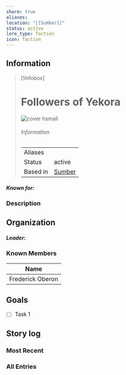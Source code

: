 ```yaml
---
share: true
aliases: 
location: "[[Sumber]]"
status: active
lore_type: faction
icon: faction
---
```

## Information
> [!infobox]
> # Followers of Yekora
> ![cover hsmall](insertimage.png)
> ###### Information
> |   |  |
> | ---- | ---- |
> | Aliases | |
> | Status| active|
> | Based in|  [Sumber](../Locations/Continents/Sumber.md)|
##### Known for:
### Description
## Organization
##### Leader:
### Known Members
| Name                                           |
| ---------------------------------------------- |
| Frederick Oberon |

## Goals
- [ ] Task 1
## Story log
### Most Recent

### All Entries
